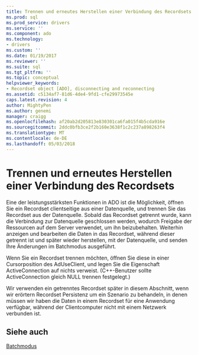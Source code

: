 ```yaml
---
title: Trennen und erneutes Herstellen einer Verbindung des Recordsets | Microsoft Docs
ms.prod: sql
ms.prod_service: drivers
ms.service: ''
ms.component: ado
ms.technology:
- drivers
ms.custom: ''
ms.date: 01/19/2017
ms.reviewer: ''
ms.suite: sql
ms.tgt_pltfrm: ''
ms.topic: conceptual
helpviewer_keywords:
- Recordset object [ADO], disconnecting and reconnecting
ms.assetid: c5134af7-81d6-4de4-9fd1-cfe29973545e
caps.latest.revision: 4
author: MightyPen
ms.author: genemi
manager: craigg
ms.openlocfilehash: af20ab2d205813e830301ca6fa015f4b5cda916e
ms.sourcegitcommit: 2ddc0bfb3ce2f2b160e3638f1c2c237a898263f4
ms.translationtype: MT
ms.contentlocale: de-DE
ms.lasthandoff: 05/03/2018
---
```

# <a name="disconnecting-and-reconnecting-the-recordset"></a>Trennen und erneutes Herstellen einer Verbindung des Recordsets
Eine der leistungsstärksten Funktionen in ADO ist die Möglichkeit, öffnen Sie ein Recordset clientseitige aus einer Datenquelle, und trennen Sie das Recordset aus der Datenquelle. Sobald das Recordset getrennt wurde, kann die Verbindung zur Datenquelle geschlossen werden, wodurch Freigabe der Ressourcen auf dem Server verwendet, um ihn beizubehalten. Weiterhin anzeigen und bearbeiten die Daten in das Recordset, während dieser getrennt ist und später wieder herstellen, mit der Datenquelle, und senden Ihre Änderungen im Batchmodus ausgeführt.  
  
 Wenn Sie ein Recordset trennen möchten, öffnen Sie diese in einer Cursorposition des AdUseClient, und legen Sie die Eigenschaft ActiveConnection auf nichts verweist. (C++-Benutzer sollte ActiveConnection gleich NULL trennen festgelegt.)  
  
 Wir verwenden ein getrenntes Recordset später in diesem Abschnitt, wenn wir erörtern Recordset Persistenz um ein Szenario zu behandeln, in denen müssen wir haben die Daten in einem Recordset für eine Anwendung verfügbar, während der Clientcomputer nicht mit einem Netzwerk verbunden ist.  
  
## <a name="see-also"></a>Siehe auch  
 [Batchmodus](../../../ado/guide/data/batch-mode.md)
